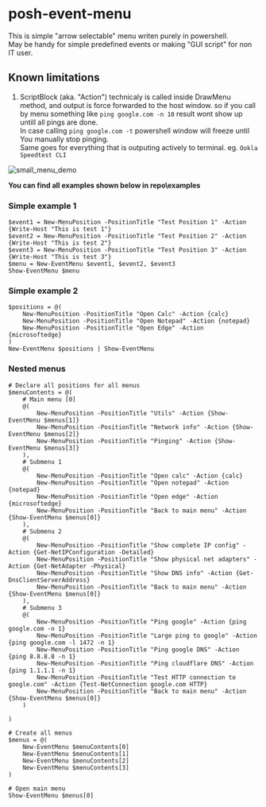 # posh-event-menu
This is simple "arrow selectable" menu writen purely in powershell.  
May be handy for simple predefined events or making "GUI script" for non IT user.

## Known limitations
1. ScriptBlock (aka. "Action") technicaly is called inside DrawMenu method, and output is force forwarded to the host window.
   so if you call by menu something like ```ping google.com -n 10``` result wont show up untill all pings are done.  
   In case calling ```ping google.com -t``` powershell window will freeze until You manually stop pinging.  
   Same goes for everything that is outputing actively to terminal. eg. ```Ookla Speedtest CLI``` 

![small_menu_demo](https://user-images.githubusercontent.com/41862141/136713950-cc23a965-2d00-4560-9319-8638c9bced11.gif)

**You can find all examples shown below in repo\examples**

### Simple example 1
```
$event1 = New-MenuPosition -PositionTitle "Test Position 1" -Action {Write-Host "This is test 1"}
$event2 = New-MenuPosition -PositionTitle "Test Position 2" -Action {Write-Host "This is test 2"}
$event3 = New-MenuPosition -PositionTitle "Test Position 3" -Action {Write-Host "This is test 3"}
$menu = New-EventMenu $event1, $event2, $event3
Show-EventMenu $menu
```
### Simple example 2
```
$positions = @(
    New-MenuPosition -PositionTitle "Open Calc" -Action {calc}
    New-MenuPosition -PositionTitle "Open Notepad" -Action {notepad}
    New-MenuPosition -PositionTitle "Open Edge" -Action {microsoftedge}
)
New-EventMenu $positions | Show-EventMenu
```
### Nested menus
```
# Declare all positions for all menus
$menuContents = @(
    # Main menu [0]
    @(
        New-MenuPosition -PositionTitle "Utils" -Action {Show-EventMenu $menus[1]}
        New-MenuPosition -PositionTitle "Network info" -Action {Show-EventMenu $menus[2]}
        New-MenuPosition -PositionTitle "Pinging" -Action {Show-EventMenu $menus[3]}
    ),
    # Submenu 1
    @(
        New-MenuPosition -PositionTitle "Open calc" -Action {calc}
        New-MenuPosition -PositionTitle "Open notepad" -Action {notepad}
        New-MenuPosition -PositionTitle "Open edge" -Action {microsoftedge}
        New-MenuPosition -PositionTitle "Back to main menu" -Action {Show-EventMenu $menus[0]}
    ),
    # Submenu 2
    @(
        New-MenuPosition -PositionTitle "Show complete IP config" -Action {Get-NetIPConfiguration -Detailed}
        New-MenuPosition -PositionTitle "Show physical net adapters" -Action {Get-NetAdapter -Physical}
        New-MenuPosition -PositionTitle "Show DNS info" -Action {Get-DnsClientServerAddress}
        New-MenuPosition -PositionTitle "Back to main menu" -Action {Show-EventMenu $menus[0]}
    ),
    # Submenu 3
    @(
        New-MenuPosition -PositionTitle "Ping google" -Action {ping google.com -n 1}
        New-MenuPosition -PositionTitle "Large ping to google" -Action {ping google.com -l 1472 -n 1}
        New-MenuPosition -PositionTitle "Ping google DNS" -Action {ping 8.8.8.8 -n 1}
        New-MenuPosition -PositionTitle "Ping cloudflare DNS" -Action {ping 1.1.1.1 -n 1}
        New-MenuPosition -PositionTitle "Test HTTP connection to google.com" -Action {Test-NetConnection google.com HTTP}
        New-MenuPosition -PositionTitle "Back to main menu" -Action {Show-EventMenu $menus[0]}
    )

)

# Create all menus
$menus = @(
    New-EventMenu $menuContents[0]
    New-EventMenu $menuContents[1]
    New-EventMenu $menuContents[2]
    New-EventMenu $menuContents[3]
)

# Open main menu
Show-EventMenu $menus[0]
```

